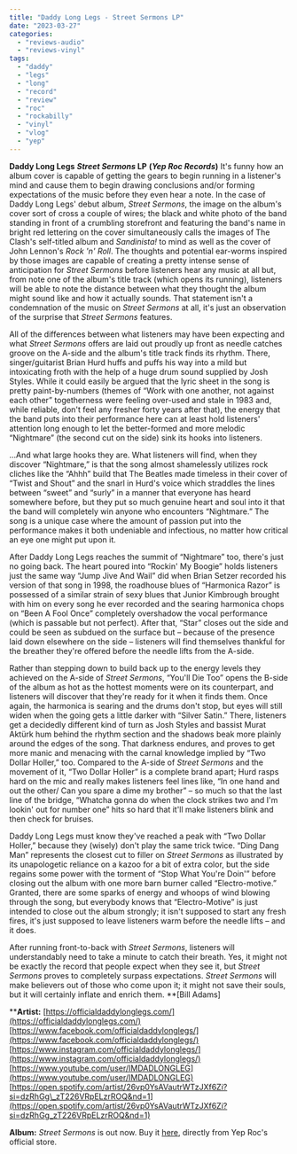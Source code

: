 ```yaml
---
title: "Daddy Long Legs - Street Sermons LP"
date: "2023-03-27"
categories: 
  - "reviews-audio"
  - "reviews-vinyl"
tags: 
  - "daddy"
  - "legs"
  - "long"
  - "record"
  - "review"
  - "roc"
  - "rockabilly"
  - "vinyl"
  - "vlog"
  - "yep"
---
```


**Daddy Long Legs** **_Street Sermons_ LP** **(_Yep Roc Records_)** It's funny how an album cover is capable of getting the gears to begin running in a listener's mind and cause them to begin drawing conclusions and/or forming expectations of the music before they even hear a note. In the case of Daddy Long Legs' debut album, _Street Sermons_, the image on the album's cover sort of cross a couple of wires; the black and white photo of the band standing in front of a crumbling storefront and featuring the band's name in bright red lettering on the cover simultaneously calls the images of The Clash's self-titled album and _Sandinista!_ to mind as well as the cover of John Lennon's _Rock 'n' Roll_. The thoughts and potential ear-worms inspired by those images are capable of creating a pretty intense sense of anticipation for _Street Sermons_ before listeners hear any music at all but, from note one of the album's title track (which opens its running), listeners will be able to note the distance between what they thought the album might sound like and how it actually sounds. That statement isn't a condemnation of the music on _Street Sermons_ at all, it's just an observation of the surprise that _Street Sermons_ features.

All of the differences between what listeners may have been expecting and what _Street Sermons_ offers are laid out proudly up front as needle catches groove on the A-side and the album's title track finds its rhythm. There, singer/guitarist Brian Hurd huffs and puffs his way into a mild but intoxicating froth with the help of a huge drum sound supplied by Josh Styles. While it could easily be argued that the lyric sheet in the song is pretty paint-by-numbers (themes of “Work with one another, not against each other” togetherness were feeling over-used and stale in 1983 and, while reliable, don't feel any fresher forty years after that), the energy that the band puts into their performance here can at least hold listeners' attention long enough to let the better-formed and more melodic “Nightmare” (the second cut on the side) sink its hooks into listeners.

...And what large hooks they are. What listeners will find, when they discover “Nightmare,” is that the song almost shamelessly utilizes rock cliches like the “Ahhh” build that The Beatles made timeless in their cover of “Twist and Shout” and the snarl in Hurd's voice which straddles the lines between “sweet” and “surly” in a manner that everyone has heard somewhere before, but they put so much genuine heart and soul into it that the band will completely win anyone who encounters “Nightmare.” The song is a unique case where the amount of passion put into the performance makes it both undeniable and infectious, no matter how critical an eye one might put upon it.

After Daddy Long Legs reaches the summit of “Nightmare” too, there's just no going back. The heart poured into “Rockin' My Boogie” holds listeners just the same way “Jump Jive And Wail” did when Brian Setzer recorded his version of that song in 1998, the roadhouse blues of “Harmonica Razor” is possessed of a similar strain of sexy blues that Junior Kimbrough brought with him on every song he ever recorded and the searing harmonica chops on “Been A Fool Once” completely overshadow the vocal performance (which is passable but not perfect). After that, “Star” closes out the side and could be seen as subdued on the surface but – because of the presence laid down elsewhere on the side – listeners will find themselves thankful for the breather they're offered before the needle lifts from the A-side.

Rather than stepping down to build back up to the energy levels they achieved on the A-side of _Street Sermons_, “You'll Die Too” opens the B-side of the album as hot as the hottest moments were on its counterpart, and listeners will discover that they're ready for it when it finds them. Once again, the harmonica is searing and the drums don't stop, but eyes will still widen when the going gets a little darker with “Silver Satin.” There, listeners get a decidedly different kind of turn as Josh Styles and bassist Murat Aktürk hum behind the rhythm section and the shadows beak more plainly around the edges of the song. That darkness endures, and proves to get more manic and menacing with the carnal knowledge implied by “Two Dollar Holler,” too. Compared to the A-side of _Street Sermons_ and the movement of it, “Two Dollar Holler” is a complete brand apart; Hurd rasps hard on the mic and really makes listeners feel lines like, “In one hand and out the other/ Can you spare a dime my brother” – so much so that the last line of the bridge, “Whatcha gonna do when the clock strikes two and I'm lookin' out for number one” hits so hard that it'll make listeners blink and then check for bruises.

Daddy Long Legs must know they've reached a peak with “Two Dollar Holler,” because they (wisely) don't play the same trick twice. “Ding Dang Man” represents the closest cut to filler on _Street Sermons_ as illustrated by its unapologetic reliance on a kazoo for a bit of extra color, but the side regains some power with the torment of “Stop What You're Doin'” before closing out the album with one more barn burner called “Electro-motive.” Granted, there are some sparks of energy and whoops of wind blowing through the song, but everybody knows that “Electro-Motive” is just intended to close out the album strongly; it isn't supposed to start any fresh fires, it's just supposed to leave listeners warm before the needle lifts – and it does.

After running front-to-back with _Street Sermons_, listeners will understandably need to take a minute to catch their breath. Yes, it might not be exactly the record that people expect when they see it, but _Street Sermons_ proves to completely surpass expectations. _Street Sermons_ will make believers out of those who come upon it; it might not save their souls, but it will certainly inflate and enrich them. **\[Bill Adams\]

****Artist:** [https://officialdaddylonglegs.com/](https://officialdaddylonglegs.com/) [https://www.facebook.com/officialdaddylonglegs/](https://www.facebook.com/officialdaddylonglegs/) [https://www.instagram.com/officialdaddylonglegs/](https://www.instagram.com/officialdaddylonglegs/) [https://www.youtube.com/user/IMDADLONGLEG](https://www.youtube.com/user/IMDADLONGLEG) [https://open.spotify.com/artist/26vp0YsAVautrWTzJXf6Zi?si=dzRhGg\_zT226VRpELzrROQ&nd=1](https://open.spotify.com/artist/26vp0YsAVautrWTzJXf6Zi?si=dzRhGg_zT226VRpELzrROQ&nd=1)

**Album:** _Street Sermons_ is out now. Buy it [here](https://yeproc.11spot.com/music/artists/daddy-long-legs/daddy-long-legs-street-sermons.html), directly from Yep Roc's official store.
